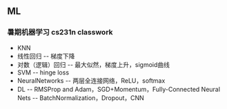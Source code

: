 ## ML
### 暑期机器学习 cs231n classwork
- KNN
- 线性回归
-- 梯度下降
- 对数（逻辑）回归
-- 最大似然，梯度上升，sigmoid曲线
- SVM
-- hinge loss
- NeuralNetworks
-- 两层全连接网络，ReLU，softmax
- DL
-- RMSProp and Adam，SGD+Momentum，Fully-Connected Neural Nets
-- BatchNormalization，Dropout，CNN
